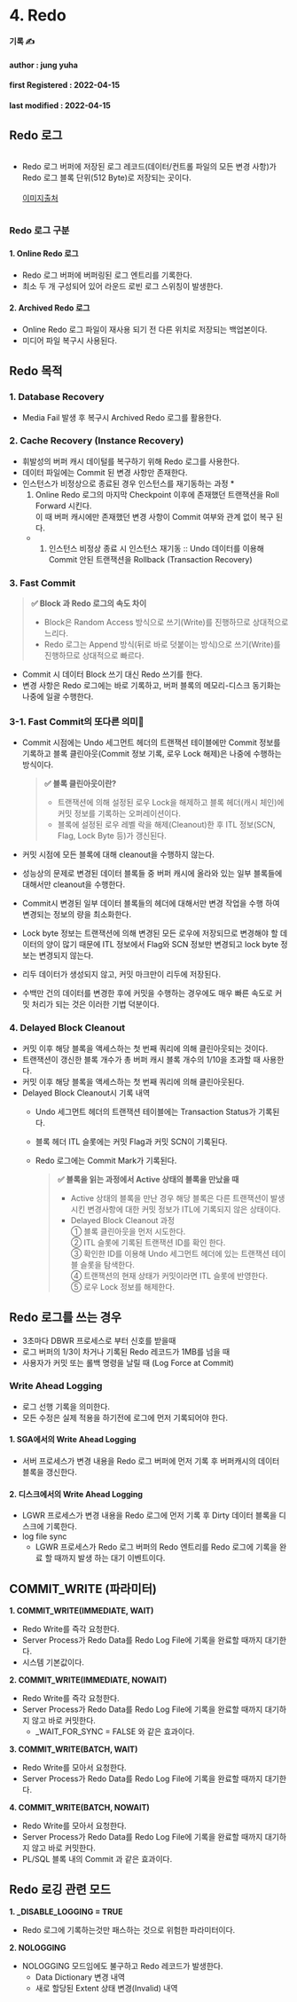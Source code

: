 # 4. Redo

**기록 ✍️**

#### author : jung yuha

#### **first Registered : 2022-04-15**

#### last modified : **2022-04-15**

## Redo 로그 <a href="#redo" id="redo"></a>

<figure><img src="https://velog.velcdn.com/images/yooha9621/post/6bcaed8d-7246-4331-a017-16c56bf8984a/image.png" alt=""><figcaption></figcaption></figure>

*   Redo 로그 버퍼에 저장된 로그 레코드(데이터/컨트롤 파일의 모든 변경 사항)가 Redo 로그 블록 단위(512 Byte)로 저장되는 곳이다.\
    \
    [이미지출처](https://velog.io/@jodheeee/DB-Study-%EC%98%A4%EB%9D%BC%ED%81%B4-%EC%95%84%ED%82%A4%ED%85%8D%EC%B2%98)

    <figure><img src="https://velog.velcdn.com/images/yooha9621/post/ef435485-8100-40a1-b44d-79ba2faa6264/image.png" alt=""><figcaption></figcaption></figure>

### Redo 로그 구분 <a href="#redo" id="redo"></a>

#### 1. Online Redo 로그 <a href="#1-online-redo" id="1-online-redo"></a>

* Redo 로그 버퍼에 버퍼링된 로그 엔트리를 기록한다.
* 최소 두 개 구성되어 있어 라운드 로빈 로그 스위칭이 발생한다.

#### 2. Archived Redo 로그 <a href="#2-archived-redo" id="2-archived-redo"></a>

* Online Redo 로그 파일이 재사용 되기 전 다른 위치로 저장되는 백업본이다.
* 미디어 파일 복구시 사용된다.

## Redo 목적 <a href="#redo" id="redo"></a>

### 1. Database Recovery <a href="#1-database-recovery" id="1-database-recovery"></a>

* Media Fail 발생 후 복구시 Archived Redo 로그를 활용한다.

### 2. Cache Recovery (Instance Recovery) <a href="#2-cache-recovery-instance-recovery" id="2-cache-recovery-instance-recovery"></a>

* 휘발성의 버퍼 캐시 데이털를 복구하기 위해 Redo 로그를 사용한다.
* 데이터 파일에는 Commit 된 변경 사항만 존재한다.
* 인스턴스가 비정상으로 종료된 경우 인스턴스를 재기동하는 과정
  *
    1. Online Redo 로그의 마지막 Checkpoint 이후에 존재했던 트랜잭션을 Roll Forward 시킨다.\
       이 때 버퍼 캐시에만 존재했던 변경 사항이 Commit 여부와 관계 없이 복구 된다.
  *
    1. 인스턴스 비정상 종료 시 인스턴스 재기동 :: Undo 데이터를 이용해 Commit 안된 트랜잭션을 Rollback (Transaction Recovery)

### 3. Fast Commit <a href="#3-fast-commit" id="3-fast-commit"></a>

> **✅ Block 과 Redo 로그의 속도 차이**
>
> * Block은 Random Access 방식으로 쓰기(Write)를 진행하므로 상대적으로 느리다.
> * Redo 로그는 Append 방식(뒤로 바로 덧붙이는 방식)으로 쓰기(Write)를 진행하므로 상대적으로 빠르다.

* Commit 시 데이터 Block 쓰기 대신 Redo 쓰기를 한다.
* 변경 사항은 Redo 로그에는 바로 기록하고, 버퍼 블록의 메모리-디스크 동기화는 나중에 일괄 수행한다.

### 3-1. Fast Commit의 또다른 의미🧐 <a href="#3-1-fast-commit" id="3-1-fast-commit"></a>

*   Commit 시점에는 Undo 세그먼트 헤더의 트랜잭션 테이블에만 Commit 정보를 기록하고 블록 클린아웃(Commit 정보 기록, 로우 Lock 해제)은 나중에 수행하는 방식이다.

    > **✅ 블록 클린아웃이란?**
    >
    > * 트랜잭션에 의해 설정된 로우 Lock을 해제하고 블록 헤더(캐시 체인)에 커밋 정보를 기록하는 오퍼레이션이다.
    > * 블록에 설정된 로우 레벨 락을 해제(Cleanout)한 후 ITL 정보(SCN, Flag, Lock Byte 등)가 갱신된다.
* 커밋 시점에 모든 블록에 대해 cleanout을 수행하지 않는다.
* 성능상의 문제로 변경된 데이터 블록들 중 버퍼 캐시에 올라와 있는 일부 블록들에 대해서만 cleanout을 수행한다.
* Commit시 변경된 일부 데이터 블록들의 헤더에 대해서만 변경 작업을 수행 하여 변경되는 정보의 량을 최소화한다.
* Lock byte 정보는 트랜잭션에 의해 변경된 모든 로우에 저장되므로 변경해야 할 데이터의 양이 많기 때문에 ITL 정보에서 Flag와 SCN 정보만 변경되고 lock byte 정보는 변경되지 않는다.
* 리두 데이터가 생성되지 않고, 커밋 마크만이 리두에 저장된다.
* 수백만 건의 데이터를 변경한 후에 커밋을 수행하는 경우에도 매우 빠른 속도로 커밋 처리가 되는 것은 이러한 기법 덕분이다.

### 4. Delayed Block Cleanout <a href="#4-delayed-block-cleanout" id="4-delayed-block-cleanout"></a>

* 커밋 이후 해당 블록을 액세스하는 첫 번째 쿼리에 의해 클린아웃되는 것이다.
* 트랜잭션이 갱신한 블록 개수가 총 버퍼 캐시 블록 개수의 1/10을 초과할 때 사용한다.
* 커밋 이후 해당 블록을 액세스하는 첫 번째 쿼리에 의해 클린아웃된다.
* Delayed Block Cleanout시 기록 내역
  * Undo 세그먼트 헤더의 트랜잭션 테이블에는 Transaction Status가 기록된다.
  * 블록 헤더 ITL 슬롯에는 커밋 Flag과 커밋 SCN이 기록된다.
  *   Redo 로그에는 Commit Mark가 기록된다.

      > **✅ 블록을 읽는 과정에서 Active 상태의 블록을 만났을 때**
      >
      > * Active 상태의 블록을 만난 경우 해당 블록은 다른 트랜잭션이 발생시킨 변경사항에 대한 커밋 정보가 ITL에 기록되지 않은 상태이다.
      > * Delayed Block Cleanout 과정\
      >   ① 블록 클린아웃을 먼저 시도한다.\
      >   ② ITL 슬롯에 기록된 트랜잭션 ID를 확인 한다.\
      >   ③ 확인한 ID를 이용해 Undo 세그먼트 헤더에 있는 트랜잭션 테이블 슬롯을 탐색한다.\
      >   ④ 트랜잭션의 현재 상태가 커밋이라면 ITL 슬롯에 반영한다.\
      >   ⑤ 로우 Lock 정보를 해제한다.

## Redo 로그를 쓰는 경우 <a href="#redo" id="redo"></a>

* 3초마다 DBWR 프로세스로 부터 신호를 받을때
* 로그 버퍼의 1/3이 차거나 기록된 Redo 레코드가 1MB를 넘을 때
* 사용자가 커밋 또는 롤백 명령을 날릴 때 (Log Force at Commit)

### Write Ahead Logging <a href="#write-ahead-logging" id="write-ahead-logging"></a>

* 로그 선행 기록을 의미한다.
* 모든 수정은 실제 적용을 하기전에 로그에 먼저 기록되어야 한다.

#### 1. SGA에서의 Write Ahead Logging <a href="#1-sga-write-ahead-logging" id="1-sga-write-ahead-logging"></a>

* 서버 프로세스가 변경 내용을 Redo 로그 버퍼에 먼저 기록 후 버퍼캐시의 데이터 블록을 갱신한다.

#### 2. 디스크에서의 Write Ahead Logging <a href="#2-write-ahead-logging" id="2-write-ahead-logging"></a>

* LGWR 프로세스가 변경 내용을 Redo 로그에 먼저 기록 후 Dirty 데이터 블록을 디스크에 기록한다.
* log file sync
  * LGWR 프로세스가 Redo 로그 버퍼의 Redo 엔트리를 Redo 로그에 기록을 완료 할 때까지 발생 하는 대기 이벤트이다.

## COMMIT\_WRITE (파라미터) <a href="#commit_write" id="commit_write"></a>

**1. COMMIT\_WRITE(IMMEDIATE, WAIT)**

* Redo Write를 즉각 요청한다.
* Server Process가 Redo Data를 Redo Log File에 기록을 완료할 때까지 대기한다.
* 시스템 기본값이다.

**2. COMMIT\_WRITE(IMMEDIATE, NOWAIT)**

* Redo Write를 즉각 요청한다.
* Server Process가 Redo Data를 Redo Log File에 기록을 완료할 때까지 대기하지 않고 바로 커밋한다.
  * \_WAIT\_FOR\_SYNC = FALSE 와 같은 효과이다.

**3. COMMIT\_WRITE(BATCH, WAIT)**

* Redo Write를 모아서 요청한다.
* Server Process가 Redo Data를 Redo Log File에 기록을 완료할 때까지 대기한다.

**4. COMMIT\_WRITE(BATCH, NOWAIT)**

* Redo Write를 모아서 요청한다.
* Server Process가 Redo Data를 Redo Log File에 기록을 완료할 때까지 대기하지 않고 바로 커밋한다.
* PL/SQL 블록 내의 Commit 과 같은 효과이다.

## Redo 로깅 관련 모드 <a href="#redo" id="redo"></a>

**1. \_DISABLE\_LOGGING = TRUE**

* Redo 로그에 기록하는것만 패스하는 것으로 위험한 파라미터이다.

**2. NOLOGGING**

* NOLOGGING 모드임에도 불구하고 Redo 레코드가 발생한다.
  * Data Dictionary 변경 내역
  * 새로 할당된 Extent 상태 변경(Invalid) 내역
